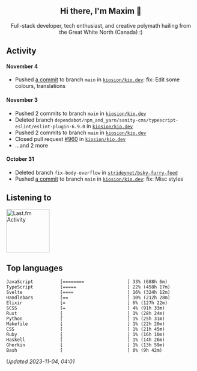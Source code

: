 <!-- deno-fmt-ignore-file -->
<div align="center">
  <h2>Hi there, I'm Maxim 👋</h2>
  <p>Full-stack developer, tech enthusiast, and creative polymath hailing from the Great White North (Canada) :)</p>
</div>


## Activity


#### November 4
* Pushed [a commit](https://github.com/kiosion/kio.dev/commit/9c42b70b21ac7905b7582718bec1c624c9b0b0ee) to branch `main` in [`kiosion/kio.dev`](https://github.com/kiosion/kio.dev): fix: Edit some colours, translations

#### November 3
* Pushed 2 commits to branch `main` in [`kiosion/kio.dev`](https://github.com/kiosion/kio.dev)
* Deleted branch `dependabot/npm_and_yarn/sanity-cms/typescript-eslint/eslint-plugin-6.9.0` in [`kiosion/kio.dev`](https://github.com/kiosion/kio.dev)
* Pushed 2 commits to branch `main` in [`kiosion/kio.dev`](https://github.com/kiosion/kio.dev)
* Closed pull request [#960](https://github.com/kiosion/kio.dev/pull/960) in [`kiosion/kio.dev`](https://github.com/kiosion/kio.dev)
* ...and 2 more

#### October 31
* Deleted branch `fix-body-overflow` in [`strideynet/bsky-furry-feed`](https://github.com/strideynet/bsky\-furry\-feed)
* Pushed [a commit](https://github.com/kiosion/kio.dev/commit/6246e13fcc7225bb7a5e4ffbf704dc9b204fd998) to branch `main` in [`kiosion/kio.dev`](https://github.com/kiosion/kio.dev): fix: Misc styles


## Listening to


<a href="https://github.com/kiosion/toru">
  <picture>
    <source media="(prefers-color-scheme: dark)" srcset="https://toru.kio.dev/api/v1/kiosion?blur&border_width=0&border_radius=26&theme=nord">
    <source media="(prefers-color-scheme: light)" srcset="https://toru.kio.dev/api/v1/kiosion?blur&border_width=0&border_radius=26&theme=light">
    <img alt="Last.fm Activity" src="https://toru.kio.dev/api/v1/kiosion?blur&border_width=0&border_radius=26" height="115" />
  </picture>
</a>


## Top languages

```
JavaScript          [========                ] 33% (688h 6m)
TypeScript          [=====                   ] 22% (458h 17m)
Svelte              [====                    ] 16% (324h 12m)
Handlebars          [==                      ] 10% (212h 28m)
Elixir              [=                       ] 6% (127h 22m)
SCSS                [=                       ] 4% (91h 33m)
Rust                [                        ] 1% (28h 24m)
Python              [                        ] 1% (25h 31m)
Makefile            [                        ] 1% (22h 20m)
CSS                 [                        ] 1% (21h 45m)
Ruby                [                        ] 1% (16h 10m)
Haskell             [                        ] 1% (14h 26m)
Gherkin             [                        ] 1% (13h 59m)
Bash                [                        ] 0% (9h 42m)
```

_Updated 2023-11-04, 04:01_
